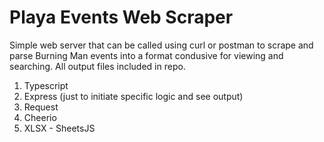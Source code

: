 # Playa Events Web Scraper
Simple web server that can be called using curl or postman to scrape and parse Burning Man events into a format condusive for viewing and searching.  All output files included in repo.

1. Typescript
1. Express (just to initiate specific logic and see output)
1. Request
1. Cheerio
1. XLSX - SheetsJS

